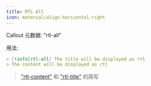 ```yaml
---
title: RTL All
icon: material/align-horizontal-right
---
```


Callout 元数据: "rtl-all"

用法:

```md
> [!info|rtl-all] The title will be displayed as rtl
> The content will be displayed as rtl
```

> ["rtl-content"](../content-styling/page-1.md) 和 ["rtl-title"](../title-styling/page-11.md) 的简写

